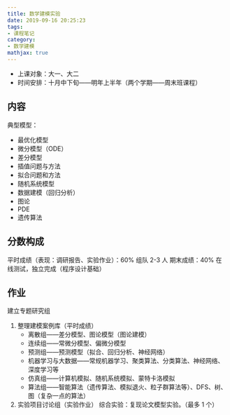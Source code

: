 ```yaml
---
title: 数学建模实验
date: 2019-09-16 20:25:23
tags:
- 课程笔记
category:
- 数学建模
mathjax: true
---
```


* 上课对象：大一、大二
* 时间安排：十月中下旬——明年上半年（两个学期——周末班课程）

## 内容

典型模型：
* 最优化模型
* 微分模型（ODE）
* 差分模型
* 插值问题与方法
* 拟合问题和方法
* 随机系统模型
* 数据建模（回归分析）
* 图论
* PDE
* 遗传算法

## 分数构成

平时成绩（表现：调研报告、实验作业）：60% 组队 2-3 人
期末成绩：40% 在线测试，独立完成（程序设计基础）

## 作业

建立专题研究组
1. 整理建模案例库（平时成绩）
    - 离散组——差分模型、图论模型（图论建模）
    - 连续组——常微分模型、偏微分模型
    - 预测组——预测模型（拟合、回归分析、神经网络）
    - 机器学习与大数据——常规机器学习、聚类算法、分类算法、神经网络、深度学习等
    - 仿真组——计算机模拟、随机系统模拟、蒙特卡洛模拟
    - 算法组——智能算法（遗传算法、模拟退火、粒子群算法等）、DFS、树、图（复杂一点的算法）
2. 实验项目讨论组（实验作业）
综合实验：复现论文模型实验。（最多 1 个）
